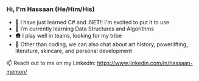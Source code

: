 ### Hi, I'm Hassaan (He/Him/His)

- 🥳 I have just learned C# and .NET!! I'm excited to put it to use
- 🌱 I’m currently learning Data Structures and Algorithms
- 🛖 I play well in teams, looking for my tribe
- 💬 Other than coding, we can also chat about art history, powerlifting, literature, skincare, and personal development  

📫 Reach out to me on my Linkedin: https://www.linkedin.com/in/hassaan-memon/
